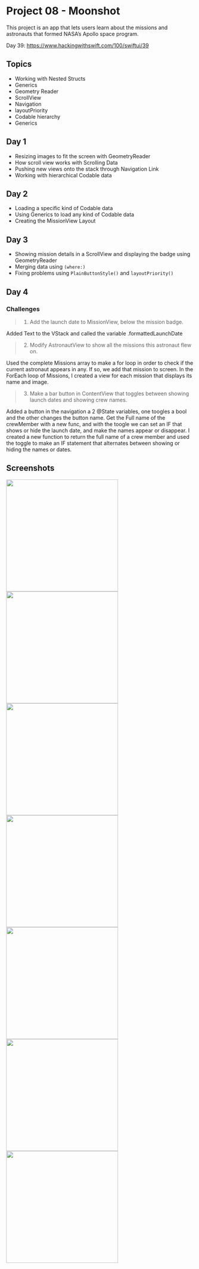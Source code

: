 # Project 08 - Moonshot

This project is an app that lets users learn about the missions and astronauts that formed NASA’s Apollo space program.

Day 39: https://www.hackingwithswift.com/100/swiftui/39

## Topics

- Working with Nested Structs
- Generics
- Geometry Reader
- ScrollView
- Navigation
- layoutPriority
- Codable hierarchy
- Generics

## Day 1

- Resizing images to fit the screen with GeometryReader
- How scroll view works with Scrolling Data
- Pushing new views onto the stack through Navigation Link
- Working with hierarchical Codable data

## Day 2

- Loading a specific kind of Codable data 
- Using Generics to load any kind of Codable data
- Creating the MissionView Layout

## Day 3

- Showing mission details in a ScrollView and displaying the badge using GeometryReader
- Merging data using `(where:)`
- Fixing problems using `PlainButtonStyle()` and `layoutPriority()`

## Day 4

### Challenges

>1. Add the launch date to MissionView, below the mission badge.

Added Text to the VStack and called the variable .formattedLaunchDate

>2. Modify AstronautView to show all the missions this astronaut flew on.

Used the complete Missions array to make a for loop in order to check if the current astronaut appears in any. If so, we add that mission to screen. In the ForEach loop of Missions, I created a view for each mission that displays its name and image.

>3. Make a bar button in ContentView that toggles between showing launch dates and showing crew names.

Added a button in the navigation a 2 @State variables, one toogles a bool and the other changes the button name. Get the Full name of the crewMember with a new func, and with the toogle we can set an IF that shows or hide the launch date, and make the names appear or disappear. I created a new function to return the full name of a crew member and used the toggle to make an IF statement that alternates between showing or hiding the names or dates.

## Screenshots

<img src="Screenshots/Screenshot 1.png" width="300"/> <img src="Screenshots/Screenshot 2.png" width="300"/> 
<img src="Screenshots/Screenshot 3.png" width="300"/> <img src="Screenshots/Screenshot 4.png" width="300"/>
<img src="Screenshots/Screenshot 5.png" width="300"/> <img src="Screenshots/Screenshot 6.png" width="300"/> 
<img src="Screenshots/Screenshot 7.png" width="300"/>
